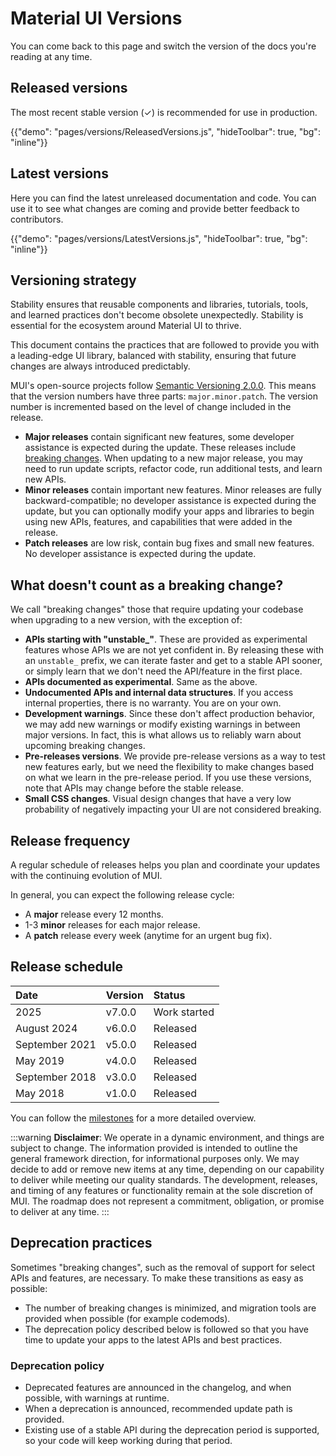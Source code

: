 # Material UI Versions

<p class="description">You can come back to this page and switch the version of the docs you're reading at any time.</p>

## Released versions

The most recent stable version (✓) is recommended for use in production.

{{"demo": "pages/versions/ReleasedVersions.js", "hideToolbar": true, "bg": "inline"}}

## Latest versions

Here you can find the latest unreleased documentation and code.
You can use it to see what changes are coming and provide better feedback to contributors.

{{"demo": "pages/versions/LatestVersions.js", "hideToolbar": true, "bg": "inline"}}

## Versioning strategy

Stability ensures that reusable components and libraries, tutorials, tools, and learned practices don't become obsolete unexpectedly.
Stability is essential for the ecosystem around Material UI to thrive.

This document contains the practices that are followed to provide you with a leading-edge UI library, balanced with stability, ensuring that future changes are always introduced predictably.

MUI's open-source projects follow [Semantic Versioning 2.0.0](https://semver.org/).
This means that the version numbers have three parts: `major.minor.patch`.
The version number is incremented based on the level of change included in the release.

- **Major releases** contain significant new features, some developer assistance is expected during the update.
  These releases include [breaking changes](#what-doesnt-count-as-a-breaking-change).
  When updating to a new major release, you may need to run update scripts, refactor code, run additional tests, and learn new APIs.
- **Minor releases** contain important new features.
  Minor releases are fully backward-compatible; no developer assistance is expected during the update, but you can optionally modify your apps and libraries to begin using new APIs, features, and capabilities that were added in the release.
- **Patch releases** are low risk, contain bug fixes and small new features.
  No developer assistance is expected during the update.

## What doesn't count as a breaking change?

We call "breaking changes" those that require updating your codebase when upgrading to a new version, with the exception of:

- **APIs starting with "unstable\_"**. These are provided as experimental features whose APIs we are not yet confident in.
  By releasing these with an `unstable_` prefix, we can iterate faster and get to a stable API sooner, or simply learn that we don't need the API/feature in the first place.
- **APIs documented as experimental**. Same as the above.
- **Undocumented APIs and internal data structures**. If you access internal properties, there is no warranty. You are on your own.
- **Development warnings**. Since these don't affect production behavior, we may add new warnings or modify existing warnings in between major versions.
  In fact, this is what allows us to reliably warn about upcoming breaking changes.
- **Pre-releases versions**. We provide pre-release versions as a way to test new features early, but we need the flexibility to make changes based on what we learn in the pre-release period.
  If you use these versions, note that APIs may change before the stable release.
- **Small CSS changes**. Visual design changes that have a very low probability of negatively impacting your UI are not considered breaking.

## Release frequency

A regular schedule of releases helps you plan and coordinate your updates with the continuing evolution of MUI.

In general, you can expect the following release cycle:

- A **major** release every 12 months.
- 1-3 **minor** releases for each major release.
- A **patch** release every week (anytime for an urgent bug fix).

## Release schedule

| Date           | Version | Status       |
| :------------- | :------ | :----------- |
| 2025           | v7.0.0  | Work started |
| August 2024    | v6.0.0  | Released     |
| September 2021 | v5.0.0  | Released     |
| May 2019       | v4.0.0  | Released     |
| September 2018 | v3.0.0  | Released     |
| May 2018       | v1.0.0  | Released     |

You can follow the [milestones](https://github.com/mui/material-ui/milestones) for a more detailed overview.

:::warning
**Disclaimer**: We operate in a dynamic environment, and things are subject to change. The information provided is intended to outline the general framework direction, for informational purposes only. We may decide to add or remove new items at any time, depending on our capability to deliver while meeting our quality standards. The development, releases, and timing of any features or functionality remain at the sole discretion of MUI. The roadmap does not represent a commitment, obligation, or promise to deliver at any time.
:::

## Deprecation practices

Sometimes "breaking changes", such as the removal of support for select APIs and features, are necessary.
To make these transitions as easy as possible:

- The number of breaking changes is minimized, and migration tools are provided when possible (for example codemods).
- The deprecation policy described below is followed so that you have time to update your apps to the latest APIs and best practices.

### Deprecation policy

- Deprecated features are announced in the changelog, and when possible, with warnings at runtime.
- When a deprecation is announced, recommended update path is provided.
- Existing use of a stable API during the deprecation period is supported, so your code will keep working during that period.
